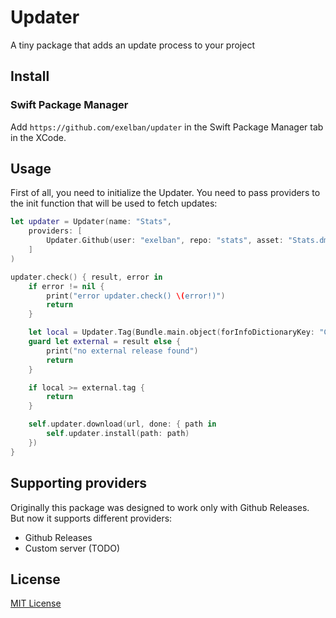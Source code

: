 # Updater

A tiny package that adds an update process to your project

## Install
### Swift Package Manager

Add `https://github.com/exelban/updater` in the Swift Package Manager tab in the XCode.

## Usage

First of all, you need to initialize the Updater. You need to pass providers to the init function that will be used to fetch updates:

```swift
let updater = Updater(name: "Stats",
	providers: [
		Updater.Github(user: "exelban", repo: "stats", asset: "Stats.dmg")
	]
)

updater.check() { result, error in
	if error != nil {
		print("error updater.check() \(error!)")
		return
	}

	let local = Updater.Tag(Bundle.main.object(forInfoDictionaryKey: "CFBundleShortVersionString") as! String)
	guard let external = result else {
		print("no external release found")
		return
	}

	if local >= external.tag {
		return
	}

	self.updater.download(url, done: { path in
		self.updater.install(path: path)
	})
}
```

## Supporting providers
Originally this package was designed to work only with Github Releases. But now it supports different providers:

- Github Releases
- Custom server (TODO)


## License
[MIT License](https://github.com/exelban/updater/blob/master/LICENSE)